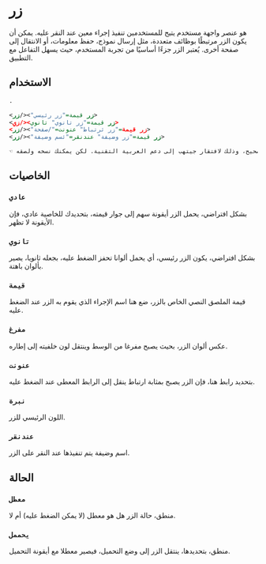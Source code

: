 # زر

هو عنصر واجهة مستخدم يتيح للمستخدمين تنفيذ إجراء معين عند النقر عليه. يمكن أن يكون الزر مرتبطًا بوظائف متعددة، مثل إرسال نموذج، حفظ معلومات، أو الانتقال إلى صفحة أخرى. يُعتبر الزر جزءًا أساسيًا من تجربة المستخدم، حيث يسهل التفاعل مع التطبيق.

## الاستخدام

```xml
.

<زر قيمة="زر رئيسي"></زر>
<زر قيمة="زر تانوي" تانوي></زي>
<زر قيمة="زر ئرتباط" عنونت="/صفحة"></زر>
<زر قيمة="زر وضيفة" عندنقر="ئسم وضيفة"></زر>

☜ هام: الكود أعلاه لا يعرض بشكل صحيح، وذلك لافتقار جيتهب إلى دعم العربية التقنية. لكن يمكنك نسخه ولصقه.
```

## الخاصيات

### ```عادي```
بشكل افتراضي، يحمل الزر أيقونة سهم إلى جوار قيمته، بتحديدك للخاصية عادي، فإن الأيقونة لا تظهر.

### ```تانوي```
بشكل افتراضي، يكون الزر رئيسي، أي يحمل ألوانا تحفز الضغط عليه، بجعله ثانويا، يصير بألوان باهتة.

### ```قيمة```
قيمة الملصق النصي الخاص بالزر، ضع هنا اسم الإجراء الذي يقوم به الزر عند الضغط عليه.

### ```مفرغ```
عكس ألوان الزر، بحيث يصبح مفرغا من الوسط وينتقل لون خلفيته إلى إطاره.

### ```عنونت```
بتحديد رابط هنا، فإن الزر يصبح بمثابة ارتباط ينقل إلى الرابط المعطى عند الضغط عليه.

### ```نبرة```
اللون الرئيسي للزر.

### ```عندنقر```
اسم وضيفة يتم تنفيذها عند النقر على الزر.

## الحالة

### ```معطل```
منطق، حالة الزر هل هو معطل (لا يمكن الضغط عليه) أم لا.

### ```يحممل```
منطق، بتحديدها، ينتقل الزر إلى وضع التحميل، فيصير معطلا مع أيقونة التحميل.